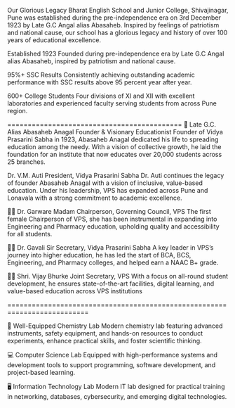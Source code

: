 Our Glorious Legacy
Bharat English School and Junior College, Shivajinagar, Pune was established during the pre-independence era on 3rd December 1923 by Late G.C Angal alias Abasaheb. Inspired by feelings of patriotism and national cause, our school has a glorious legacy and history of over 100 years of educational excellence.

Established 1923
Founded during pre-independence era by Late G.C Angal alias Abasaheb, inspired by patriotism and national cause.

95%+ SSC Results
Consistently achieving outstanding academic performance with SSC results above 95 percent year after year.

600+ College Students
Four divisions of XI and XII with excellent laboratories and experienced faculty serving students from across Pune region.

===========================================
👤 Late G.C. Alias Abasaheb Anagal
Founder & Visionary Educationist
Founder of Vidya Prasarini Sabha in 1923, Abasaheb Anagal dedicated his life to spreading education among the needy. With a vision of collective growth, he laid the foundation for an institute that now educates over 20,000 students across 25 branches.

Dr. V.M. Auti
President, Vidya Prasarini Sabha
Dr. Auti continues the legacy of founder Abasaheb Anagal with a vision of inclusive, value-based education. Under his leadership, VPS has expanded across Pune and Lonavala with a strong commitment to academic excellence.

👩‍🎓 Dr. Garware Madam
Chairperson, Governing Council, VPS
The first female Chairperson of VPS, she has been instrumental in expanding into Engineering and Pharmacy education, upholding quality and accessibility for all students.

👨‍🎓 Dr. Gavali Sir
Secretary, Vidya Prasarini Sabha
A key leader in VPS’s journey into higher education, he has led the start of BCA, BCS, Engineering, and Pharmacy colleges, and helped earn a NAAC B+ grade.

👨‍🏫 Shri. Vijay Bhurke
Joint Secretary, VPS
With a focus on all-round student development, he ensures state-of-the-art facilities, digital learning, and value-based education across VPS institutions

==========================================================================

🔬 Well-Equipped Chemistry Lab
Modern chemistry lab featuring advanced instruments, safety equipment, and hands-on resources to conduct experiments, enhance practical skills, and foster scientific thinking.



💻 Computer Science Lab
Equipped with high-performance systems and development tools to support programming, software development, and project-based learning.

🖥️ Information Technology Lab
Modern IT lab designed for practical training in networking, databases, cybersecurity, and emerging digital technologies.


